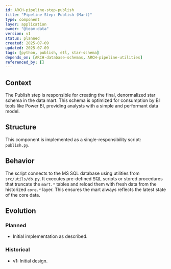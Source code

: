 ```yaml
---
id: ARCH-pipeline-step-publish
title: "Pipeline Step: Publish (Mart)"
type: component
layer: application
owner: "@team-data"
version: v1
status: planned
created: 2025-07-09
updated: 2025-07-09
tags: [python, publish, etl, star-schema]
depends_on: [ARCH-database-schemas, ARCH-pipeline-utilities]
referenced_by: []
---
```

## Context
The Publish step is responsible for creating the final, denormalized star schema in the data mart. This schema is optimized for consumption by BI tools like Power BI, providing analysts with a simple and performant data model.

## Structure
This component is implemented as a single-responsibility script: `publish.py`.

## Behavior
The script connects to the MS SQL database using utilities from `src/utils/db.py`. It executes pre-defined SQL scripts or stored procedures that truncate the `mart.*` tables and reload them with fresh data from the historized `core.*` layer. This ensures the mart always reflects the latest state of the core data.

## Evolution
### Planned
- Initial implementation as described.

### Historical
- v1: Initial design. 